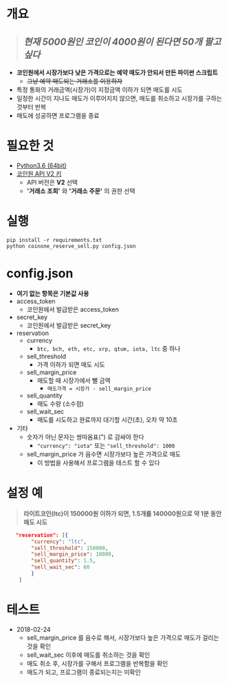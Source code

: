 # 개요

  > ## ***현재 5000원인 코인이 4000원이 된다면 50개 팔고 싶다***

  - **코인원에서 시장가보다 낮은 가격으로는 예약 매도가 안되서 만든 파이썬 스크립트**
    - ~~그냥 예약 매도되는 거래소를 이용하자~~
  -	특정 통화의 거래금액(시장가)이 지정금액 이하가 되면 매도를 시도
  -	일정한 시간이 지나도 매도가 이루어지지 않으면, 매도를 취소하고 시장가를 구하는 것부터 반복
  -	매도에 성공하면 프로그램을 종료


# 필요한 것
  - [Python3.6 (64bit)](https://www.python.org/downloads/)
  - [코인원 API V2 키](https://coinone.co.kr/developer/app/)
    - API 버전은 **V2** 선택
    - **'거래소 조회'** 와 **'거래소 주문'** 의 권한 선택


#	실행
  ```
  pip install -r requirements.txt
  python coinone_reserve_sell.py config.json
  ```


#	config.json
  - **여기 없는 항목은 기본값 사용**
  - access_token
	 -	코인원에서 발급받은 access_token
  - secret_key
	 -	코인원에서 발급받은 secret_key
  - reservation
    - currency
        - `btc, bch, eth, etc, xrp, qtum, iota, ltc` 중 하나
    -	sell_threshold
        - 가격 이하가 되면 매도 시도
    -	sell_margin_price
        - 매도할 때 시장가에서 뺄 금액
          - `매도가격 = 시장가 - sell_margin_price`
    -	sell_quantity
        - 매도 수량 (소수점)
    - sell_wait_sec
        - 매도를 시도하고 완료까지 대기할 시간(초), 오차 약 10초
  - 기타
    - 숫자가 아닌 문자는 쌍따옴표(") 로 감싸야 한다
      - `"currency": "iota"` 또는 `"sell_threshold": 1000`
    - sell_margin_price 가 음수면 시장가보다 높은 가격으로 매도
      - 이 방법을 사용해서 프로그램을 테스트 할 수 있다

# 설정 예
   > **라이트코인(ltc)이 150000원 이하가 되면, 1.5개를 140000원으로 약 1분 동안 매도 시도**
  ```json
     "reservation": [{
          "currency": "ltc",
          "sell_threshold": 150000,
          "sell_margin_price": 10000,
          "sell_quantity": 1.5,
          "sell_wait_sec": 60
          }
      ]
  ```

# 테스트
  - 2018-02-24
    - sell_margin_price 를 음수로 해서, 시장가보다 높은 가격으로 매도가 걸리는 것을 확인
    - sell_wait_sec 이후에 매도를 취소하는 것을 확인
    - 매도 취소 후, 시장가를 구해서 프로그램을 반복함을 확인
    - 매도가 되고, 프로그램이 종료되는지는 미확인
